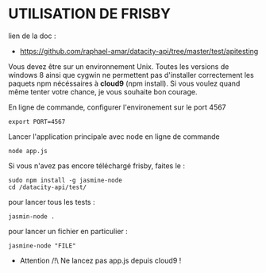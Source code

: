 # UTILISATION DE FRISBY

lien de la doc :

* https://github.com/raphael-amar/datacity-api/tree/master/test/apitesting

Vous devez être sur un environnement Unix. Toutes les versions de windows 8 ainsi que cygwin ne permettent pas d'installer correctement les paquets npm nécéssaires à **cloud9** (npm install). Si vous voulez quand même tenter votre chance, je vous souhaite bon courage.

En ligne de commande, configurer l'environement sur le port 4567

    export PORT=4567
    
Lancer l'application principale avec node en ligne de commande

    node app.js
    
Si vous n'avez pas encore téléchargé frisby, faites le : 

    sudo npm install -g jasmine-node
    cd /datacity-api/test/

pour lancer tous les tests : 

    jasmin-node .
    
pour lancer un fichier en particulier : 

    jasmine-node "FILE"
    
* Attention /!\ Ne lancez pas app.js depuis cloud9 !
